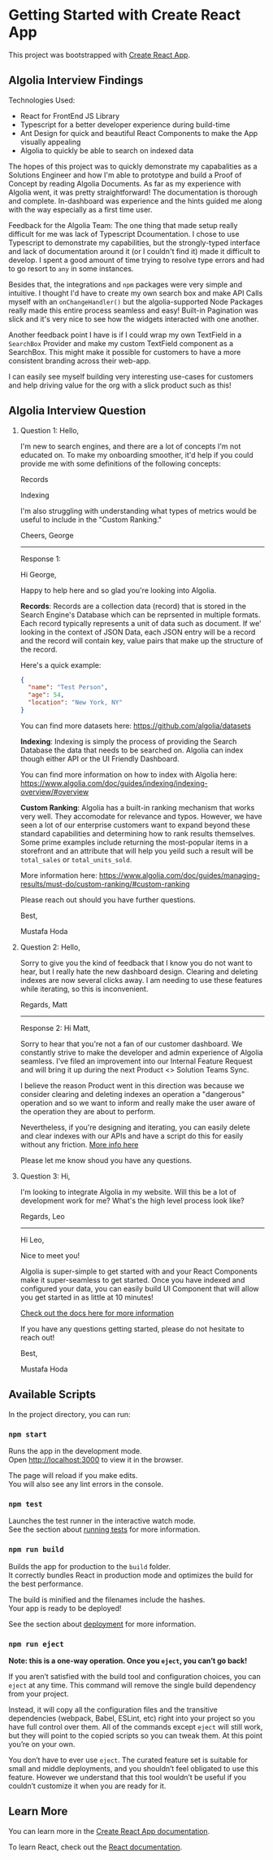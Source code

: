 # Getting Started with Create React App

This project was bootstrapped with [Create React App](https://github.com/facebook/create-react-app).

## Algolia Interview Findings

Technologies Used:

- React for FrontEnd JS Library
- Typescript for a better developer experience during build-time
- Ant Design for quick and beautiful React Components to make the App visually appealing
- Algolia to quickly be able to search on indexed data

The hopes of this project was to quickly demonstrate my capabalities as a Solutions Engineer and how I'm able to prototype and build a Proof of Concept by reading Algolia Documents. As far as my experience with Algolia went, it was pretty straightforward! The documentation is thorough and complete. In-dashboard was experience and the hints guided me along with the way especially as a first time user.

Feedback for the Algolia Team:
The one thing that made setup really difficult for me was lack of Typescript Dcoumentation. I chose to use Typescript to demonstrate my capabilities, but the strongly-typed interface and lack of documentation around it (or I couldn't find it) made it difficult to develop. I spent a good amount of time trying to resolve type errors and had to go resort to `any` in some instances.

Besides that, the integrations and `npm` packages were very simple and intuitive. I thought I'd have to create my own search box and make API Calls myself with an `onChangeHandler()` but the algolia-supported Node Packages really made this entire process seamless and easy! Built-in Pagination was slick and it's very nice to see how the widgets interacted with one another.

Another feedback point I have is if I could wrap my own TextField in a `SearchBox` Provider and make my custom TextField component as a SearchBox. This might make it possible for customers to have a more consistent branding across their web-app.

I can easily see myself building very interesting use-cases for customers and help driving value for the org with a slick product such as this!

## Algolia Interview Question

1. Question 1: Hello,

   I'm new to search engines, and there are a lot of concepts I'm not educated on. To make my onboarding smoother, it'd help if you could provide me with some definitions of the following concepts:

   Records

   Indexing

   I'm also struggling with understanding what types of metrics would be useful to include in the "Custom Ranking."

   Cheers, George

   ***

   Response 1:

   Hi George,

   Happy to help here and so glad you're looking into Algolia.

   **Records**: Records are a collection data (record) that is stored in the Search Engine's Database which can be reprsented in multiple formats. Each record typically represents a unit of data such as document. If we' looking in the context of JSON Data, each JSON entry will be a record and the record will contain key, value pairs that make up the structure of the record.

   Here's a quick example:

   ```json
   {
     "name": "Test Person",
     "age": 54,
     "location": "New York, NY"
   }
   ```

   You can find more datasets here: https://github.com/algolia/datasets

   **Indexing**: Indexing is simply the process of providing the Search Database the data that needs to be searched on. Algolia can index though either API or the UI Friendly Dashboard.

   You can find more information on how to index with Algolia here: https://www.algolia.com/doc/guides/indexing/indexing-overview/#overview

   **Custom Ranking**: Algolia has a built-in ranking mechanism that works very well. They accomodate for relevance and typos. However, we have seen a lot of our enterprise customers want to expand beyond these standard capabilities and determining how to rank results themselves. Some prime examples include returning the most-popular items in a storefront and an attribute that will help you yeild such a result will be `total_sales` or `total_units_sold`.

   More information here: https://www.algolia.com/doc/guides/managing-results/must-do/custom-ranking/#custom-ranking

   Please reach out should you have further questions.

   Best,

   Mustafa Hoda

1. Question 2: Hello,

   Sorry to give you the kind of feedback that I know you do not want to hear, but I really hate the new dashboard design. Clearing and deleting indexes are now several clicks away. I am needing to use these features while iterating, so this is inconvenient.

   Regards, Matt

   ***

   Response 2:
   Hi Matt,

   Sorry to hear that you're not a fan of our customer dashboard. We constantly strive to make the developer and admin experience of Algolia seamless. I've filed an improvement into our Internal Feature Request and will bring it up during the next Product <> Solution Teams Sync.

   I believe the reason Product went in this direction was because we consider clearing and deleting indexes an operation a "dangerous" operation and so we want to inform and really make the user aware of the operation they are about to perform.

   Nevertheless, if you're designing and iterating, you can easily delete and clear indexes with our APIs and have a script do this for easily without any friction. [More info here](https://www.algolia.com/doc/api-reference/api-methods/delete-index/)

   Please let me know shoud you have any questions.

1. Question 3: Hi,

   I'm looking to integrate Algolia in my website. Will this be a lot of development work for me? What's the high level process look like?

   Regards, Leo

   ***

   Hi Leo,

   Nice to meet you!

   Algolia is super-simple to get started with and your React Components make it super-seamless to get started. Once you have indexed and configured your data, you can easily build UI Component that will allow you get started in as little at 10 minutes!

   [Check out the docs here for more information](https://www.algolia.com/doc/guides/building-search-ui/what-is-instantsearch/react/)

   If you have any questions getting started, please do not hesitate to reach out!

   Best,

   Mustafa Hoda

## Available Scripts

In the project directory, you can run:

### `npm start`

Runs the app in the development mode.\
Open [http://localhost:3000](http://localhost:3000) to view it in the browser.

The page will reload if you make edits.\
You will also see any lint errors in the console.

### `npm test`

Launches the test runner in the interactive watch mode.\
See the section about [running tests](https://facebook.github.io/create-react-app/docs/running-tests) for more information.

### `npm run build`

Builds the app for production to the `build` folder.\
It correctly bundles React in production mode and optimizes the build for the best performance.

The build is minified and the filenames include the hashes.\
Your app is ready to be deployed!

See the section about [deployment](https://facebook.github.io/create-react-app/docs/deployment) for more information.

### `npm run eject`

**Note: this is a one-way operation. Once you `eject`, you can’t go back!**

If you aren’t satisfied with the build tool and configuration choices, you can `eject` at any time. This command will remove the single build dependency from your project.

Instead, it will copy all the configuration files and the transitive dependencies (webpack, Babel, ESLint, etc) right into your project so you have full control over them. All of the commands except `eject` will still work, but they will point to the copied scripts so you can tweak them. At this point you’re on your own.

You don’t have to ever use `eject`. The curated feature set is suitable for small and middle deployments, and you shouldn’t feel obligated to use this feature. However we understand that this tool wouldn’t be useful if you couldn’t customize it when you are ready for it.

## Learn More

You can learn more in the [Create React App documentation](https://facebook.github.io/create-react-app/docs/getting-started).

To learn React, check out the [React documentation](https://reactjs.org/).
